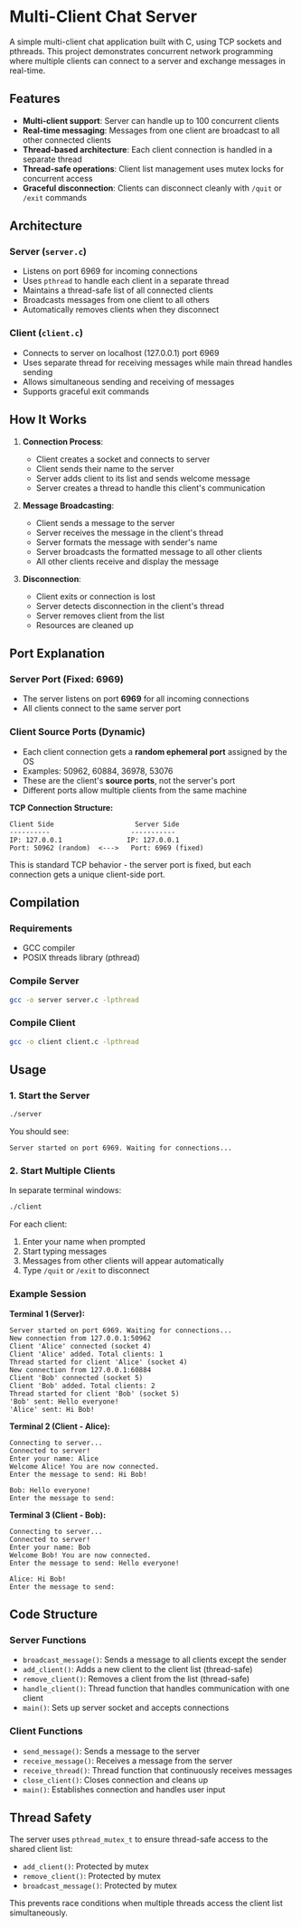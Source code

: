 # Multi-Client Chat Server

A simple multi-client chat application built with C, using TCP sockets and pthreads. This project demonstrates concurrent network programming where multiple clients can connect to a server and exchange messages in real-time.

## Features

- **Multi-client support**: Server can handle up to 100 concurrent clients
- **Real-time messaging**: Messages from one client are broadcast to all other connected clients
- **Thread-based architecture**: Each client connection is handled in a separate thread
- **Thread-safe operations**: Client list management uses mutex locks for concurrent access
- **Graceful disconnection**: Clients can disconnect cleanly with `/quit` or `/exit` commands

## Architecture

### Server (`server.c`)
- Listens on port 6969 for incoming connections
- Uses `pthread` to handle each client in a separate thread
- Maintains a thread-safe list of all connected clients
- Broadcasts messages from one client to all others
- Automatically removes clients when they disconnect

### Client (`client.c`)
- Connects to server on localhost (127.0.0.1) port 6969
- Uses separate thread for receiving messages while main thread handles sending
- Allows simultaneous sending and receiving of messages
- Supports graceful exit commands

## How It Works

1. **Connection Process**:
   - Client creates a socket and connects to server
   - Client sends their name to the server
   - Server adds client to its list and sends welcome message
   - Server creates a thread to handle this client's communication

2. **Message Broadcasting**:
   - Client sends a message to the server
   - Server receives the message in the client's thread
   - Server formats the message with sender's name
   - Server broadcasts the formatted message to all other clients
   - All other clients receive and display the message

3. **Disconnection**:
   - Client exits or connection is lost
   - Server detects disconnection in the client's thread
   - Server removes client from the list
   - Resources are cleaned up

## Port Explanation

### Server Port (Fixed: 6969)
- The server listens on port **6969** for all incoming connections
- All clients connect to the same server port

### Client Source Ports (Dynamic)
- Each client connection gets a **random ephemeral port** assigned by the OS
- Examples: 50962, 60884, 36978, 53076
- These are the client's **source ports**, not the server's port
- Different ports allow multiple clients from the same machine

**TCP Connection Structure:**
```
Client Side                    Server Side
----------                    -----------
IP: 127.0.0.1                IP: 127.0.0.1
Port: 50962 (random)  <--->   Port: 6969 (fixed)
```

This is standard TCP behavior - the server port is fixed, but each connection gets a unique client-side port.

## Compilation

### Requirements
- GCC compiler
- POSIX threads library (pthread)

### Compile Server
```bash
gcc -o server server.c -lpthread
```

### Compile Client
```bash
gcc -o client client.c -lpthread
```

## Usage

### 1. Start the Server
```bash
./server
```

You should see:
```
Server started on port 6969. Waiting for connections...
```

### 2. Start Multiple Clients
In separate terminal windows:

```bash
./client
```

For each client:
1. Enter your name when prompted
2. Start typing messages
3. Messages from other clients will appear automatically
4. Type `/quit` or `/exit` to disconnect

### Example Session

**Terminal 1 (Server):**
```
Server started on port 6969. Waiting for connections...
New connection from 127.0.0.1:50962
Client 'Alice' connected (socket 4)
Client 'Alice' added. Total clients: 1
Thread started for client 'Alice' (socket 4)
New connection from 127.0.0.1:60884
Client 'Bob' connected (socket 5)
Client 'Bob' added. Total clients: 2
Thread started for client 'Bob' (socket 5)
'Bob' sent: Hello everyone!
'Alice' sent: Hi Bob!
```

**Terminal 2 (Client - Alice):**
```
Connecting to server...
Connected to server!
Enter your name: Alice
Welcome Alice! You are now connected.
Enter the message to send: Hi Bob!

Bob: Hello everyone!
Enter the message to send: 
```

**Terminal 3 (Client - Bob):**
```
Connecting to server...
Connected to server!
Enter your name: Bob
Welcome Bob! You are now connected.
Enter the message to send: Hello everyone!

Alice: Hi Bob!
Enter the message to send: 
```

## Code Structure

### Server Functions

- `broadcast_message()`: Sends a message to all clients except the sender
- `add_client()`: Adds a new client to the client list (thread-safe)
- `remove_client()`: Removes a client from the list (thread-safe)
- `handle_client()`: Thread function that handles communication with one client
- `main()`: Sets up server socket and accepts connections

### Client Functions

- `send_message()`: Sends a message to the server
- `receive_message()`: Receives a message from the server
- `receive_thread()`: Thread function that continuously receives messages
- `close_client()`: Closes connection and cleans up
- `main()`: Establishes connection and handles user input

## Thread Safety

The server uses `pthread_mutex_t` to ensure thread-safe access to the shared client list:
- `add_client()`: Protected by mutex
- `remove_client()`: Protected by mutex
- `broadcast_message()`: Protected by mutex

This prevents race conditions when multiple threads access the client list simultaneously.
